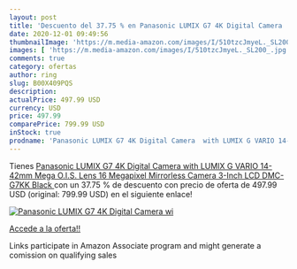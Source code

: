 ```yaml
---
layout: post
title: 'Descuento del 37.75 % en Panasonic LUMIX G7 4K Digital Camera  wi'
date: 2020-12-01 09:49:56
thumbnailImage: 'https://m.media-amazon.com/images/I/510tzcJmyeL._SL200_.jpg'
images: [ 'https://m.media-amazon.com/images/I/510tzcJmyeL._SL200_.jpg' ]
comments: true
category: ofertas
author: ring
slug: B00X409PQS
description:
actualPrice: 497.99 USD
currency: USD
price: 497.99
comparePrice: 799.99 USD
inStock: true
prodname: 'Panasonic LUMIX G7 4K Digital Camera  with LUMIX G VARIO 14-42mm Mega O.I.S. Lens  16 Megapixel Mirrorless Camera  3-Inch LCD  DMC-G7KK  Black '
---
```


Tienes [Panasonic LUMIX G7 4K Digital Camera  with LUMIX G VARIO 14-42mm Mega O.I.S. Lens  16 Megapixel Mirrorless Camera  3-Inch LCD  DMC-G7KK  Black ](https://www.amazon.com/dp/B00X409PQS/?tag=tolees-20) con un 37.75 % de descuento con precio de oferta de 497.99 USD (original: 799.99 USD) en el siguiente enlace!

[![Panasonic LUMIX G7 4K Digital Camera  wi](https://m.media-amazon.com/images/I/510tzcJmyeL._SL200_.jpg)](https://www.amazon.com/dp/B00X409PQS/?tag=tolees-20)

[Accede a la oferta!!](https://www.amazon.com/dp/B00X409PQS/?tag=tolees-20)

Links participate in Amazon Associate program and might generate a comission on qualifying sales


